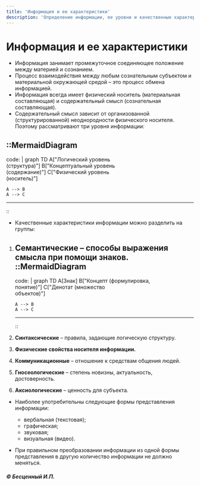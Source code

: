 ```yaml
---
title: 'Информация и ее характеристики'
description: 'Определение информации, ее уровни и качественные характеристики.'
---
```


# Информация и ее характеристики

*   Информация занимает промежуточное соединяющее положение между материей и сознанием.
*   Процесс взаимодействия между любым сознательным субъектом и материальной окружающей средой – это процесс обмена информацией.
*   Информация всегда имеет физический носитель (материальная составляющая) и содержательный смысл (сознательная составляющая).
*   Содержательный смысл зависит от организованной (структурированной) неоднородности физического носителя. Поэтому рассматривают три уровня информации:

::MermaidDiagram
---
code: |
  graph TD
    A["Логический уровень<br>(структура)"]
    B["Концептуальный уровень<br>(содержание)"]
    C["Физический уровень<br>(носитель)"]

    A --> B
    A --> C
---
::

*   Качественные характеристики информации можно разделить на группы:

1.  **Семантические** – способы выражения смысла при помощи знаков.
    ::MermaidDiagram
    ---
    code: |
      graph TD
        A[Знак]
        B["Концепт (формулировка,<br>понятие)"]
        C["Денотат (множество<br>объектов)"]

        A --> B
        A --> C
    ---
    ::
2.  **Синтаксические** – правила, задающие логическую структуру.
3.  **Физические свойства носителя информации.**
4.  **Коммуникационные** – отношение к средствам общения людей.
5.  **Гносеологические** – степень новизны, актуальность, достоверность.
6.  **Аксиологические** – ценность для субъекта.

*   Наиболее употребительны следующие формы представления информации:
    - вербальная (текстовая);
    - графическая;
    - звуковая;
    - визуальная (видео).

*   При правильном преобразовании информации из одной формы представления в другую количество информации не должно меняться.

   ##### © Бесценный И.П.
